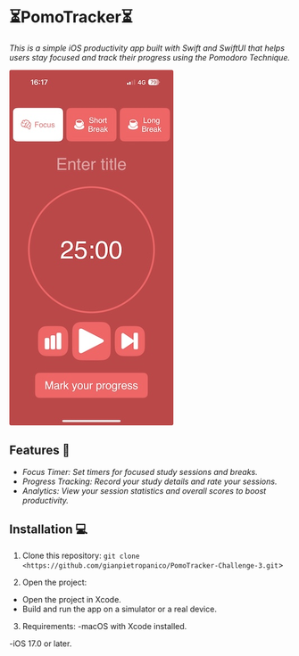 # ⏳PomoTracker⏳
*This is a simple iOS productivity app built with Swift and SwiftUI that helps users stay focused and track their progress using the Pomodoro Technique.* 



![App Screenshot](home.jpeg)

## Features 🚀

- *Focus Timer: Set timers for focused study sessions and breaks.*
- *Progress Tracking: Record your study details and rate your sessions.*
- *Analytics: View your session statistics and overall scores to boost productivity.*

## Installation 💻

1. Clone this repository: `git clone <https://github.com/gianpietropanico/PomoTracker-Challenge-3.git`>

2. Open the project:
- Open the project in Xcode.
- Build and run the app on a simulator or a real device.

3. Requirements:
-macOS with Xcode installed.

-iOS 17.0 or later.


